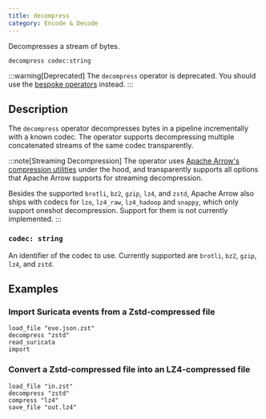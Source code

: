 ```yaml
---
title: decompress
category: Encode & Decode
---
```


Decompresses a stream of bytes.

```tql
decompress codec:string
```

:::warning[Deprecated]
The `decompress` operator is deprecated. You should use the
[bespoke operators](/reference/operators#encode--decode) instead.
:::

## Description

The `decompress` operator decompresses bytes in a pipeline incrementally with a
known codec. The operator supports decompressing multiple concatenated streams
of the same codec transparently.

:::note[Streaming Decompression]
The operator uses [Apache Arrow's compression
utilities][apache-arrow-compression] under the hood, and transparently supports
all options that Apache Arrow supports for streaming decompression.

Besides the supported `brotli`, `bz2`, `gzip`, `lz4`, and `zstd`, Apache Arrow
also ships with codecs for `lzo`, `lz4_raw`, `lz4_hadoop` and `snappy`, which
only support oneshot decompression. Support for them is not currently
implemented.
:::

[apache-arrow-compression]: https://arrow.apache.org/docs/cpp/api/utilities.html#compression

### `codec: string`

An identifier of the codec to use. Currently supported are `brotli`, `bz2`,
`gzip`, `lz4`, and `zstd`.

## Examples

### Import Suricata events from a Zstd-compressed file

```tql
load_file "eve.json.zst"
decompress "zstd"
read_suricata
import
```

### Convert a Zstd-compressed file into an LZ4-compressed file

```tql
load_file "in.zst"
decompress "zstd"
compress "lz4"
save_file "out.lz4"
```

